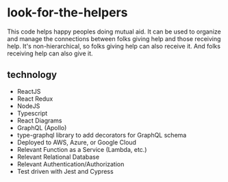 # look-for-the-helpers

This code helps happy peoples doing mutual aid.  It can be used to 
organize and manage the connections between folks giving help and
those receiving help.  It's non-hierarchical, so folks giving help
can also receive it.  And folks receiving help can also give it.

## technology

* ReactJS
* React Redux
* NodeJS
* Typescript
* React Diagrams
* GraphQL (Apollo)
* type-graphql library to add decorators for GraphQL schema
* Deployed to AWS, Azure, or Google Cloud
* Relevant Function as a Service (Lambda, etc.)
* Relevant Relational Database
* Relevant Authentication/Authorization
* Test driven with Jest and Cypress
